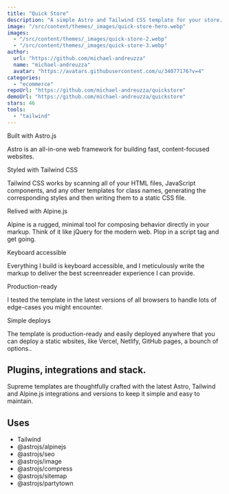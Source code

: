 ```yaml
---
title: "Quick Store"
description: "A simple Astro and Tailwind CSS template for your store. Embed products from services like Gumroad or Lemonsqueezy."
image: "/src/content/themes/_images/quick-store-hero.webp"
images:
  - "/src/content/themes/_images/quick-store-2.webp"
  - "/src/content/themes/_images/quick-store-3.webp"
author:
  url: "https://github.com/michael-andreuzza"
  name: "michael-andreuzza"
  avatar: "https://avatars.githubusercontent.com/u/34077176?v=4"
categories:
  - "ecommerce"
repoUrl: "https://github.com/michael-andreuzza/quickstore"
demoUrl: "https://github.com/michael-andreuzza/quickstore"
stars: 46
tools:
  - "tailwind"
---
```


<p>Built with Astro.js</p>
<p>Astro is an all-in-one web framework for building fast, content-focused websites.</p>
<p>Styled with Tailwind CSS</p>
<p>
  Tailwind CSS works by scanning all of your HTML files, JavaScript components, and any other
  templates for class names, generating the corresponding styles and then writing them to a static
  CSS file.
</p>
<p>Relived with Alpine.js</p>
<p>
  Alpine is a rugged, minimal tool for composing behavior directly in your markup. Think of it like
  jQuery for the modern web. Plop in a script tag and get going.
</p>
<p>Keyboard accessible</p>
<p>
  Everything I build is keyboard accessible, and I meticulously write the markup to deliver the best
  screenreader experience I can provide.
</p>
<p>Production-ready</p>
<p>
  I tested the template in the latest versions of all browsers to handle lots of edge-cases you
  might encounter.
</p>
<p>Simple deploys</p>
<p>
  The template is production-ready and easily deployed anywhere that you can deploy a static
  wbsites, like Vercel, Netlify, GitHub pages, a bounch of options..
</p>
<h2>Plugins, integrations and stack.</h2>
<p>
  Supreme templates are thoughtfully crafted with the latest Astro, Tailwind and Alpine.js
  integrations and versions to keep it simple and easy to maintain.
</p>
<h2>Uses</h2>
<ul>
  <li>Tailwind</li>
  <li>@astrojs/alpinejs</li>
  <li>@astrojs/seo</li>
  <li>@astrojs/image</li>
  <li>@astrojs/compress</li>
  <li>@astrojs/sitemap</li>
  <li>@astrojs/partytown</li>
</ul>

